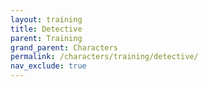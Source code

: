 ```yaml
---
layout: training
title: Detective
parent: Training
grand_parent: Characters
permalink: /characters/training/detective/
nav_exclude: true
---
```


